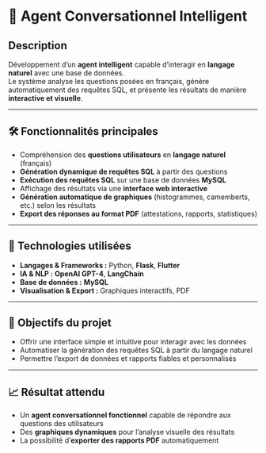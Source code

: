# 🤖 Agent Conversationnel Intelligent

## Description
Développement d’un **agent intelligent** capable d’interagir en **langage naturel** avec une base de données.  
Le système analyse les questions posées en français, génère automatiquement des requêtes SQL, et présente les résultats de manière **interactive et visuelle**.

---

## 🛠️ Fonctionnalités principales
- Compréhension des **questions utilisateurs** en **langage naturel** (français)  
- **Génération dynamique de requêtes SQL** à partir des questions  
- **Exécution des requêtes SQL** sur une base de données **MySQL**  
- Affichage des résultats via une **interface web interactive**  
- **Génération automatique de graphiques** (histogrammes, camemberts, etc.) selon les résultats  
- **Export des réponses au format PDF** (attestations, rapports, statistiques)  

---

## 🧩 Technologies utilisées
- **Langages & Frameworks :** Python, **Flask**, **Flutter**  
- **IA & NLP :** **OpenAI GPT-4**, **LangChain**  
- **Base de données :** **MySQL**  
- **Visualisation & Export :** Graphiques interactifs, PDF  

---

## 🎯 Objectifs du projet
- Offrir une interface simple et intuitive pour interagir avec les données  
- Automatiser la génération des requêtes SQL à partir du langage naturel  
- Permettre l’export de données et rapports fiables et personnalisés  

---

## 📈 Résultat attendu
- Un **agent conversationnel fonctionnel** capable de répondre aux questions des utilisateurs  
- Des **graphiques dynamiques** pour l’analyse visuelle des résultats  
- La possibilité d’**exporter des rapports PDF** automatiquement  


